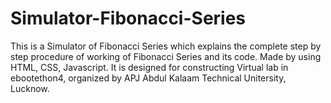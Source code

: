 # Simulator-Fibonacci-Series
This is a Simulator of Fibonacci Series which explains the complete step by step procedure of working of Fibonacci Series and its code. 
Made by using HTML, CSS, Javascript.
It is designed for constructing Virtual lab in ebootethon4, organized by APJ Abdul Kalaam Technical Unitersity, Lucknow.
